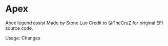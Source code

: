 # Apex
Apex legend assist
Made by Stone Luo
Credit to [@TheCruZ](https://www.unknowncheats.me/forum/members/1117395.html) for original EFI source code.

Usage:
Changes 
